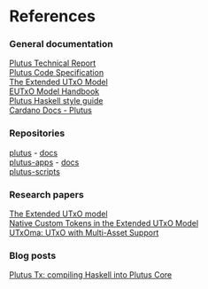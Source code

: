 # References

### General documentation

[Plutus Technical Report](https://ci.iog.io/job/input-output-hk-plutus/master/x86\_64-linux.packages.plutus-report/latest/download/1)\
[Plutus Code Specification](https://ci.iog.io/job/input-output-hk-plutus/master/x86\_64-linux.packages.plutus-core-spec/latest/download/1)\
[The Extended UTxO Model](https://ci.iog.io/job/input-output-hk-plutus/master/x86\_64-linux.packages.extended-utxo-spec/latest/download/1)\
[EUTxO Model Handbook](https://ucarecdn.com/3da33f2f-73ac-4c9b-844b-f215dcce0628/EUTXOhandbook\_for\_EC.pdf)\
[Plutus Haskell style guide](https://github.com/input-output-hk/plutus/blob/master/STYLEGUIDE.adoc)\
[Cardano Docs - Plutus](https://docs.cardano.org/plutus/learn-about-plutus/)

### Repositories

[plutus](https://github.com/input-output-hk/plutus) - [docs](https://plutus.readthedocs.io/)\
[plutus-apps](https://github.com/input-output-hk/plutus-apps) - [docs](https://plutus-apps.readthedocs.io/en/latest/)\
[plutus-scripts](https://github.com/james-iohk/plutus-scripts)[](https://ucarecdn.com/3da33f2f-73ac-4c9b-844b-f215dcce0628/EUTXOhandbook\_for\_EC.pdfhttps://github.com/input-output-hk/plutus/blob/master/STYLEGUIDE.adochttps://github.com/input-output-hk/plutushttps://plutus.readthedocs.io/https://github.com/input-output-hk/plutus-appshttps://plutus-apps.readthedocs.iohttps://docs.cardano.org/plutus/https://iohk.io/en/research/library/papers/the-extended-utxo-model/https://iohk.io/en/research/library/papers/native-custom-tokens-in-the-extended-utxo-model/https://iohk.io/en/research/library/papers/utxomautxo-with-multi-asset-support/https://www.youtube.com/watch?v=usMPt8KpBeI)

### Research papers

[The Extended UTxO model](https://iohk.io/en/research/library/papers/the-extended-utxo-model/)[\
](https://ucarecdn.com/3da33f2f-73ac-4c9b-844b-f215dcce0628/EUTXOhandbook\_for\_EC.pdfhttps://github.com/input-output-hk/plutus/blob/master/STYLEGUIDE.adochttps://github.com/input-output-hk/plutushttps://plutus.readthedocs.io/https://github.com/input-output-hk/plutus-appshttps://plutus-apps.readthedocs.iohttps://docs.cardano.org/plutus/https://iohk.io/en/research/library/papers/the-extended-utxo-model/https://iohk.io/en/research/library/papers/native-custom-tokens-in-the-extended-utxo-model/https://iohk.io/en/research/library/papers/utxomautxo-with-multi-asset-support/https://www.youtube.com/watch?v=usMPt8KpBeI)[Native Custom Tokens in the Extended UTxO Model](https://iohk.io/en/research/library/papers/native-custom-tokens-in-the-extended-utxo-model/)\
[UTxOma: UTxO with Multi-Asset Support](https://iohk.io/en/research/library/papers/utxomautxo-with-multi-asset-support/)[](https://ucarecdn.com/3da33f2f-73ac-4c9b-844b-f215dcce0628/EUTXOhandbook\_for\_EC.pdfhttps://github.com/input-output-hk/plutus/blob/master/STYLEGUIDE.adochttps://github.com/input-output-hk/plutushttps://plutus.readthedocs.io/https://github.com/input-output-hk/plutus-appshttps://plutus-apps.readthedocs.iohttps://docs.cardano.org/plutus/https://iohk.io/en/research/library/papers/the-extended-utxo-model/https://iohk.io/en/research/library/papers/native-custom-tokens-in-the-extended-utxo-model/https://iohk.io/en/research/library/papers/utxomautxo-with-multi-asset-support/https://www.youtube.com/watch?v=usMPt8KpBeI)

### Blog posts

[Plutus Tx: compiling Haskell into Plutus Core](https://iohk.io/en/blog/posts/2021/02/02/plutus-tx-compiling-haskell-into-plutus-core/)
